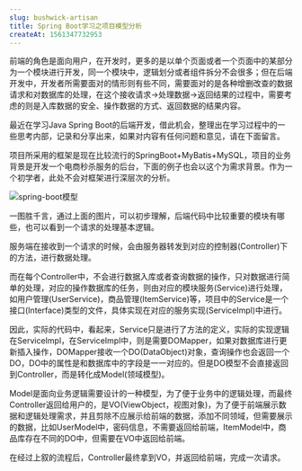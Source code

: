```yaml
---
slug: bushwick-artisan
title: Spring Boot学习之项目模型分析
createAt: 1561347732953
---
```


前端的角色是面向用户，在开发时，更多的是以单个页面或者一个页面中的某部分为一个模块进行开发，同一个模块中，逻辑划分或者组件拆分不会很多；但在后端开发中，开发者所需要面对的情形则有些不同，需要面对的是各种增删改查的数据请求和对数据库的处理，在这个接收请求->处理数据->返回结果的过程中，需要考虑的则是入库数据的安全、操作数据的方式、返回数据的结果内容。

最近在学习Java Spring Boot的后端开发，借此机会，整理出在学习过程中的一些思考内部，记录和分享出来，如果对内容有任何问题和意见，请在下面留言。

项目所采用的框架是现在比较流行的SpringBoot+MyBatis+MySQL，项目的业务背景是开发一个电商秒杀服务的后台，下面的例子也会以这个为需求背景。作为一个初学者，此处不会对框架进行深层次的分析。

![spring-boot模型](./images/spring-boot模型.png)

一图胜千言，通过上面的图片，可以初步理解，后端代码中比较重要的模块有哪些，也可以看到一个请求的处理基本逻辑。

服务端在接收到一个请求的时候，会由服务器转发到对应的控制器(Controller)下的方法，进行数据处理。

而在每个Controller中，不会进行数据入库或者查询数据的操作，只对数据进行简单的处理，对应的操作数据库的任务，则由对应的模块服务(Service)进行处理，如用户管理(UserService)，商品管理(ItemService)等，项目中的Service是一个接口(Interface)类型的文件，具体实现在对应的服务实现(ServiceImpl)中进行。<!--TODO::: 为何这样设计????-->

因此，实际的代码中，看起来，Service只是进行了方法的定义，实际的实现逻辑在ServiceImpl，在ServiceImpl中，则是需要DOMapper，如果对数据库进行更新插入操作，DOMapper接收一个DO(DataObject)对象，查询操作也会返回一个DO，DO中的属性是和数据库中的字段是一一对应的。但是DO模型不会直接返回到Controller，而是转化成Model(领域模型)。

Model是面向业务逻辑需要设计的一种模型，为了便于业务中的逻辑处理，而最终Controller返回给用户的，是VO(ViewObject，视图对象)，为了便于前端展示数据和逻辑处理需求，并且剪除不应展示给前端的数据，添加不同领域，但需要展示的数据，比如UserModel中，密码信息，不需要返回给前端，ItemModel中，商品库存在不同的DO中，但需要在VO中返回给前端。

在经过上叙的流程后，Controller最终拿到VO，并返回给前端，完成一次请求。

